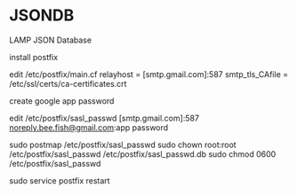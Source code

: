 # JSONDB
LAMP JSON Database

install postfix

edit /etc/postfix/main.cf
   relayhost = [smtp.gmail.com]:587
   smtp_tls_CAfile = /etc/ssl/certs/ca-certificates.crt 
   
create google app password

edit /etc/postfix/sasl_passwd
   [smtp.gmail.com]:587 noreply.bee.fish@gmail.com:app password
   
sudo postmap /etc/postfix/sasl_passwd
sudo chown root:root /etc/postfix/sasl_passwd /etc/postfix/sasl_passwd.db
sudo chmod 0600 /etc/postfix/sasl_passwd
 
sudo service postfix restart

